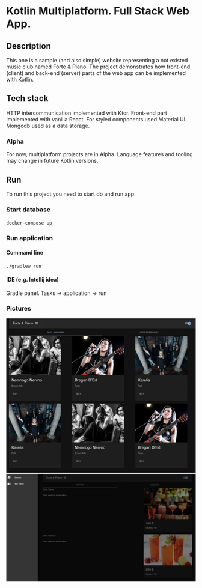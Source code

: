 # Kotlin Multiplatform. Full Stack Web App.

## Description
This one is a sample (and also simple) website representing a not existed music club named Forte & Piano.
The project demonstrates how front-end (client) and back-end (server) parts of the web app can be implemented with Kotlin.

## Tech stack
HTTP intercommunication implemented with Ktor.
Front-end part implemented with vanilla React. For styled components used Material UI.
Mongodb used as a data storage.

### Alpha
For now, multiplatform projects are in Alpha. Language features and tooling may change in future Kotlin versions.

## Run
To run this project you need to start db and run app.

### Start database
`docker-compose up`

### Run application
#### Command line 
`./gradlew run`
#### IDE (e.g. Intellij idea)
Gradle panel. Tasks -> application -> run

### Pictures
![](pictures/pic1.png)
![](pictures/pic2.png)

